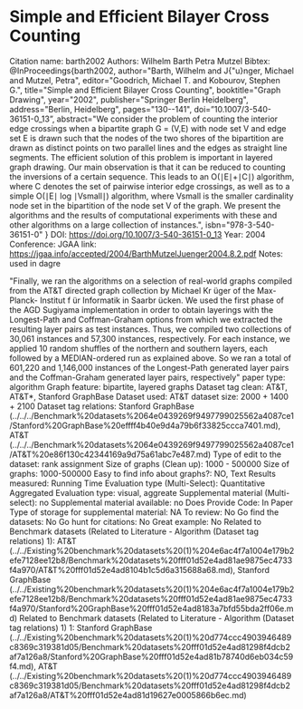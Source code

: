 # Simple and Efficient Bilayer Cross Counting

Citation name: barth2002
Authors: Wilhelm Barth Petra Mutzel
Bibtex: @InProceedings{barth2002,
author="Barth, Wilhelm
and J{\"u}nger, Michael
and Mutzel, Petra",
editor="Goodrich, Michael T.
and Kobourov, Stephen G.",
title="Simple and Efficient Bilayer Cross Counting",
booktitle="Graph Drawing",
year="2002",
publisher="Springer Berlin Heidelberg",
address="Berlin, Heidelberg",
pages="130--141",
doi=”10.1007/3-540-36151-0_13”,
abstract="We consider the problem of counting the interior edge crossings when a bipartite graph G = (V,E) with node set V and edge set E is drawn such that the nodes of the two shores of the bipartition are drawn as distinct points on two parallel lines and the edges as straight line segments. The efficient solution of this problem is important in layered graph drawing. Our main observation is that it can be reduced to counting the inversions of a certain sequence. This leads to an O(∣E∣+∣C∣) algorithm, where C denotes the set of pairwise interior edge crossings, as well as to a simple O(∣E∣ log ∣Vsmall∣) algorithm, where Vsmall is the smaller cardinality node set in the bipartition of the node set V of the graph. We present the algorithms and the results of computational experiments with these and other algorithms on a large collection of instances.",
isbn="978-3-540-36151-0"
}
DOI: https://doi.org/10.1007/3-540-36151-0_13
Year: 2004
Conference: JGAA
link: https://jgaa.info/accepted/2004/BarthMutzelJuenger2004.8.2.pdf
Notes: used in dagre

"Finally, we ran the algorithms on a selection of real-world graphs compiled
from the AT&T directed graph collection by Michael Kr ̈uger of the Max-Planck-
Institut f ̈ur Informatik in Saarbr ̈ucken. We used the first phase of the AGD
Sugiyama implementation in order to obtain layerings with the Longest-Path
and Coffman-Graham options from which we extracted the resulting layer pairs
as test instances. Thus, we compiled two collections of 30,061 instances and
57,300 instances, respectively. For each instance, we applied 10 random shuffles
of the northern and southern layers, each followed by a MEDIAN-ordered run
as explained above. So we ran a total of 601,220 and 1,146,000 instances of the
Longest-Path generated layer pairs and the Coffman-Graham generated layer
pairs, respectively"
paper type: algorithm
Graph feature: bipartite, layered graphs
Dataset tag clean: AT&T, AT&T*, Stanford GraphBase
Dataset used: AT&T
dataset size: 2000 + 1400 + 2100
Dataset tag relations: Stanford GraphBase (../../../Benchmark%20datasets%2064e0439269f9497799025562a4087ce1/Stanford%20GraphBase%20effff4b40e9d4a79b6f33825ccca7401.md), AT&T (../../../Benchmark%20datasets%2064e0439269f9497799025562a4087ce1/AT&T%20e86f130c42344169a9d75a61abc7e487.md)
Type of edit to the dataset: rank assignment
Size of graphs (Clean up): 1000 - 500000
Size of graphs: 1000-500000
Easy to find info about graphs?: NO, Text
Results measured: Running Time
Evaluation type (Multi-Select): Quantitative Aggregated
Evaluation type: visual, aggreate
Supplemental material (Multi-select): no
Supplemental material available: no
Does Provide Code: In Paper
Type of storage for supplemental material: NA
To review: No
Go find the datasets: No
Go hunt for citations: No
Great example: No
Related to Benchmark datasets (Related to Literature - Algorithm (Dataset tag relations) 1): AT&T (../../Existing%20benchmark%20datasets%20(1)%204e6ac4f7a1004e179b2efe7128ee12b8/Benchmark%20datasets%20fff01d52e4ad81ae9875ec4733f4a970/AT&T%20fff01d52e4ad8104b1c5d6a315688a68.md), Stanford GraphBase (../../Existing%20benchmark%20datasets%20(1)%204e6ac4f7a1004e179b2efe7128ee12b8/Benchmark%20datasets%20fff01d52e4ad81ae9875ec4733f4a970/Stanford%20GraphBase%20fff01d52e4ad8183a7bfd55bda2ff06e.md)
Related to Benchmark datasets (Related to Literature - Algorithm (Dataset tag relations) 1) 1: Stanford GraphBase (../../Existing%20benchmark%20datasets%20(1)%20d774ccc4903946489c8369c319381d05/Benchmark%20datasets%20fff01d52e4ad81298f4dcb2af7a126a8/Stanford%20GraphBase%20fff01d52e4ad81b78740d6eb034c59f4.md), AT&T (../../Existing%20benchmark%20datasets%20(1)%20d774ccc4903946489c8369c319381d05/Benchmark%20datasets%20fff01d52e4ad81298f4dcb2af7a126a8/AT&T%20fff01d52e4ad81d19627e0005866b6ec.md)